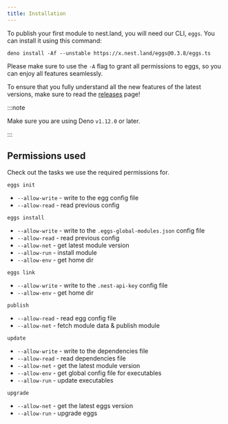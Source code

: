 ```yaml
---
title: Installation
---
```


To publish your first module to nest.land, you will need our CLI, `eggs`. You can install it using this command:

```shell script
deno install -Af --unstable https://x.nest.land/eggs@0.3.8/eggs.ts
```

Please make sure to use the `-A` flag to grant all permissions to eggs, so you can enjoy all features seamlessly.

To ensure that you fully understand all the new features of the latest versions,
make sure to read the [releases](https://github.com/nestdotland/eggs/releases) page!

:::note

Make sure you are using Deno `v1.12.0` or later.

:::

## Permissions used

Check out the tasks we use the required permissions for.

`eggs init`

- `--allow-write` - write to the egg config file
- `--allow-read` - read previous config

`eggs install`

- `--allow-write` - write to the `.eggs-global-modules.json` config file
- `--allow-read` - read previous config
- `--allow-net` - get latest module version
- `--allow-run` - install module
- `--allow-env` - get home dir

`eggs link`

- `--allow-write` - write to the `.nest-api-key` config file
- `--allow-env` - get home dir

`publish`

- `--allow-read` - read egg config file
- `--allow-net` - fetch module data & publish module

`update`

- `--allow-write` - write to the dependencies file
- `--allow-read` - read dependencies file
- `--allow-net` - get the latest module version
- `--allow-env` - get global config file for executables
- `--allow-run` - update executables

`upgrade`

- `--allow-net` - get the latest eggs version
- `--allow-run` - upgrade eggs
